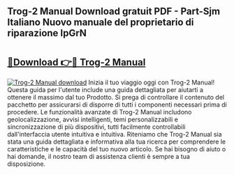 ## Trog-2 Manual Download gratuit PDF - Part-Sjm Italiano Nuovo manuale del proprietario di riparazione IpGrN

# <h2><a href="http://dfeo5u.blite.top/?on=Trog-2+Manual">🔗Download 👉🔴 Trog-2 Manual</a></h2>

[![Trog-2 Manual download](https://i.imgur.com/lujVjoI.png)](http://dfeo5u.blite.top/?on=Trog-2+Manual)
Inizia il tuo viaggio oggi con Trog-2 Manual! Questa guida per l'utente include una guida dettagliata per aiutarti a ottenere il massimo dal tuo Prodotto. Si prega di controllare il contenuto del pacchetto per assicurarsi di disporre di tutti i componenti necessari prima di procedere. Le funzionalità avanzate di Trog-2 Manual includono geolocalizzazione, avvisi intelligenti, temi personalizzabili e sincronizzazione di più dispositivi, tutti facilmente controllabili dall'interfaccia utente intuitiva e intuitiva. Riteniamo che Trog-2 Manual sia stata una guida dettagliata e informativa alla tua ricerca per comprendere le caratteristiche e le capacità del tuo nuovo articolo. Se hai bisogno di aiuto o hai domande, il nostro team di assistenza clienti è sempre a tua disposizione.
